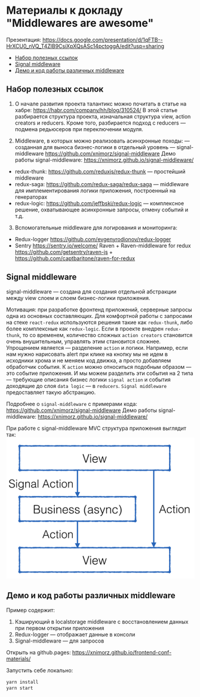 # Материалы к докладу "Middlewares are awesome"

Презентация:
https://docs.google.com/presentation/d/1qFTB--HrXCU0_nVQ_T4ZlB9CsiXpXQsASc14pctoggA/edit?usp=sharing

* [Набор полезных ссылок](#Набор-полезных-ссылок)
* [Signal middleware](#signal-middleware)
* [Демо и код работы различных middleware](#Демо-и-код-работы-различных-middleware)

## Набор полезных ссылок

1.  О начале развития проекта талантикс можно почитать в статье на хабре: https://habr.com/company/hh/blog/310524/ В этой статье разбирается структура проекта, изначальная структура view, action creators и reducers. Кроме того, разбирается подход с reducers — подмена редьюсеров при переключении модуля.

2.  Middleware, в которых можно реализовать асинхронные походы:
    — созданная для выноса бизнес-логики в отдельный уровень — signal-middleware https://github.com/xnimorz/signal-middleware Демо работы signal-middleware: https://xnimorz.github.io/signal-middleware/

* redux-thunk: https://github.com/reduxjs/redux-thunk — простейший middleware
* redux-saga: https://github.com/redux-saga/redux-saga — middleware для имплементирования логики приложения, построенный на генераторах
* redux-logic: https://github.com/jeffbski/redux-logic — комплексное решение, охватывающее асинхронные запросы, отмену событий и т.д.

3.  Вспомогательные middleware для логирования и мониторинга:

* Redux-logger https://github.com/evgenyrodionov/redux-logger
* Sentry https://sentry.io/welcome/ Raven + Raven-middleware for redux https://github.com/getsentry/raven-js + https://github.com/captbaritone/raven-for-redux

## Signal middleware

signal-middleware — создана для создания отдельной абстракции между view слоем и слоем бизнес-логики приложения.

Мотивация: при разработке фронтенд приложений, серверные запросы одна из основных составляющих. Для комфортной работы с запросами на стеке `react-redux` используются решения такие как `redux-thunk`, либо более комплексные как `redux-logic`. Если в проекте внедрен `redux-thunk`, то со временем, количество сложных `action creators` становится очень внушительным, управлять этим становится сложнее. Упрощением является — разделение `action` и логики. Например, если нам нужно нарисовать alert при клике на кнопку мы не идем в исходники хрома и не меняем код движка, а просто добавляем обработчик события. К `action` можно относиться подобным образом — это событие приложения. И мы можем разделить эти события на 2 типа — требующие описания бизнес логики `signal action` и события доходящие до слоя `data logic` — в `reducers`. `Signal middleware` предоставляет такую абстракцию.

Подробнее о `signal-middleware` с примерами кода: https://github.com/xnimorz/signal-middleware
Демо работы signal-middleware: https://xnimorz.github.io/signal-middleware/

При работе с signal-middleware MVC структура приложения выглядит так:
![MVC using signal-middleware](https://raw.githubusercontent.com/xnimorz/signal-middleware/master/resources/layers.png)

## Демо и код работы различных middleware

Пример содержит:

1.  Кэширующий в localstorage middleware с восстановлением данных при первом открытии приложения
2.  Redux-logger — отображает данные в консоли
3.  Signal-middleware — для запросов

Открыть на github.pages: https://xnimorz.github.io/frontend-conf-materials/

Запустить себе локально:

```
yarn install
yarn start
```
